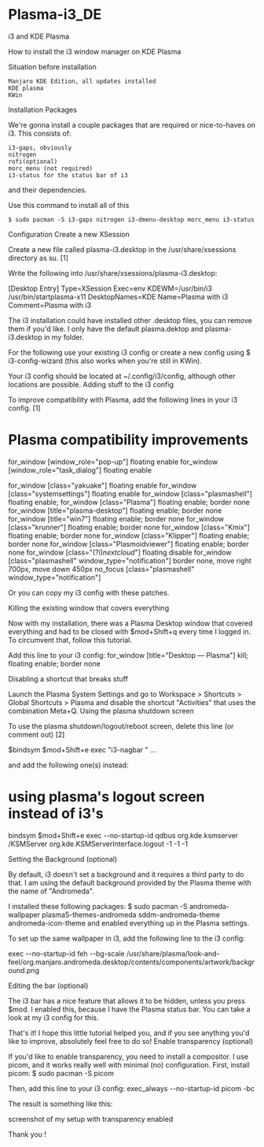 # Plasma-i3_DE

i3 and KDE Plasma

How to install the i3 window manager on KDE Plasma


Situation before installation

    Manjaro KDE Edition, all updates installed
    KDE plasma
    KWin

Installation
Packages

We're gonna install a couple packages that are required or nice-to-haves on i3. This consists of:

    i3-gaps, obviously
    nitrogen
    rofi(optional)
    morc_menu (not required)
    i3-status for the status bar of i3

and their dependencies.

Use this command to install all of this

`$ sudo pacman -S i3-gaps nitrogen i3-dmenu-desktop morc_menu i3-status`

Configuration
Create a new XSession

Create a new file called plasma-i3.desktop in the /usr/share/xsessions directory as su. [1]

Write the following into /usr/share/xsessions/plasma-i3.desktop:

[Desktop Entry]
Type=XSession
Exec=env KDEWM=/usr/bin/i3 /usr/bin/startplasma-x11
DesktopNames=KDE
Name=Plasma with i3
Comment=Plasma with i3

The i3 installation could have installed other .desktop files, you can remove them if you'd like. I only have the default plasma.dektop and plasma-i3.desktop in my folder.

For the following use your existing i3 config or create a new config using $ i3-config-wizard (this also works when you're still in KWin).

Your i3 config should be located at ~/.config/i3/config, although other locations are possible.
Adding stuff to the i3 config

To improve compatibility with Plasma, add the following lines in your i3 config. [1]

# Plasma compatibility improvements
for_window [window_role="pop-up"] floating enable
for_window [window_role="task_dialog"] floating enable

for_window [class="yakuake"] floating enable
for_window [class="systemsettings"] floating enable
for_window [class="plasmashell"] floating enable;
for_window [class="Plasma"] floating enable; border none
for_window [title="plasma-desktop"] floating enable; border none
for_window [title="win7"] floating enable; border none
for_window [class="krunner"] floating enable; border none
for_window [class="Kmix"] floating enable; border none
for_window [class="Klipper"] floating enable; border none
for_window [class="Plasmoidviewer"] floating enable; border none
for_window [class="(?i)*nextcloud*"] floating disable
for_window [class="plasmashell" window_type="notification"] border none, move right 700px, move down 450px
no_focus [class="plasmashell" window_type="notification"]

Or you can copy my i3 config with these patches.

Killing the existing window that covers everything

Now with my installation, there was a Plasma Desktop window that covered everything and had to be closed with $mod+Shift+q every time I logged in. To circumvent that, follow this tutorial.

Add this line to your i3 config: for_window [title="Desktop — Plasma"] kill; floating enable; border none

Disabling a shortcut that breaks stuff

Launch the Plasma System Settings and go to Workspace > Shortcuts > Global Shortcuts > Plasma and disable the shortcut "Activities" that uses the combination Meta+Q.
Using the plasma shutdown screen

To use the plasma shutdown/logout/reboot screen, delete this line (or comment out) [2]

$bindsym $mod+Shift+e exec "i3-nagbar " ...

and add the following one(s) instead:

# using plasma's logout screen instead of i3's
bindsym $mod+Shift+e exec --no-startup-id qdbus org.kde.ksmserver /KSMServer org.kde.KSMServerInterface.logout -1 -1 -1

Setting the Background (optional)

By default, i3 doesn't set a background and it requires a third party to do that. I am using the default background provided by the Plasma theme with the name of "Andromeda".

I installed these following packages: $ sudo pacman -S andromeda-wallpaper plasma5-themes-andromeda sddm-andromeda-theme andromeda-icon-theme and enabled everything up in the Plasma settings.

To set up the same wallpaper in i3, add the following line to the i3 config:

exec --no-startup-id feh --bg-scale /usr/share/plasma/look-and-feel/org.manjaro.andromeda.desktop/contents/components/artwork/background.png

Editing the bar (optional)

The i3 bar has a nice feature that allows it to be hidden, unless you press $mod. I enabled this, because I have the Plasma status bar.
You can take a look at my i3 config for this.


That's it! I hope this little tutorial helped you, and if you see anything you'd like to improve, absolutely feel free to do so!
Enable transparency (optional)

If you'd like to enable transparency, you need to install a compositor. I use picom, and it works really well with minimal (no) configuration. First, install picom: $ sudo pacman -S picom

Then, add this line to your i3 config: exec_always --no-startup-id picom -bc

The result is something like this:

screenshot of my setup with transparency enabled

Thank you !
